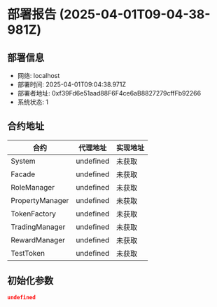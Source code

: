 # 部署报告 (2025-04-01T09-04-38-981Z)

## 部署信息
- 网络: localhost
- 部署时间: 2025-04-01T09:04:38.971Z
- 部署者地址: 0xf39Fd6e51aad88F6F4ce6aB8827279cffFb92266
- 系统状态: 1

## 合约地址

| 合约 | 代理地址 | 实现地址 |
|------|----------|----------|
| System | undefined | 未获取 |
| Facade | undefined | 未获取 |
| RoleManager | undefined | 未获取 |
| PropertyManager | undefined | 未获取 |
| TokenFactory | undefined | 未获取 |
| TradingManager | undefined | 未获取 |
| RewardManager | undefined | 未获取 |
| TestToken | undefined | 未获取 |

## 初始化参数

```json
undefined
```
